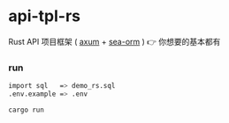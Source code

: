 # api-tpl-rs

Rust API 项目框架 ( [axum](https://github.com/tokio-rs/axum) + [sea-orm](https://github.com/SeaQL/sea-orm) ) 👉 你想要的基本都有

### run

```sh
import sql   => demo_rs.sql
.env.example => .env

cargo run
```
